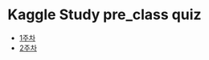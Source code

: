 # Kaggle Study pre_class quiz
- [1주차](https://docs.google.com/forms/d/e/1FAIpQLSfKv5Q9wmQihRSxS1WTiQsHSJ71K-4_rXk5hKCiQA8CDoHFzw/viewform)
- [2주차](https://docs.google.com/forms/d/e/1FAIpQLScAbhbNtKwBE68mddF8mo9bBec-ziPJcX9te8D9n1UTf41fAw/viewform)
